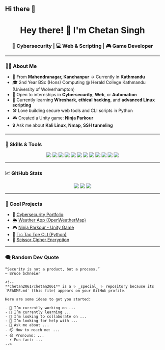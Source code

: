 ## Hi there 👋
<h1 align="center">Hey there! 👋 I'm Chetan Singh</h1>
<h3 align="center">🚀 Cybersecurity | 💻 Web & Scripting | 🎮 Game Developer</h3>

---

### 👨‍💻 About Me

- 📍 From **Mahendranagar, Kanchanpur** → Currently in **Kathmandu**
- 🎓 2nd Year BSc (Hons) Computing @ Herald College Kathmandu (University of Wolverhampton)
- 💼 Open to internships in **Cybersecurity**, **Web**, or **Automation**
- 🧠 Currently learning **Wireshark**, **ethical hacking**, and **advanced Linux scripting**
- 🛠️ Love building secure web tools and CLI scripts in Python
- 🎮 Created a Unity game: **Ninja Parkour**
- 🔒 Ask me about **Kali Linux**, **Nmap**, **SSH tunneling**

---

### 🔧 Skills & Tools

<div align="center">
  <img src="https://img.shields.io/badge/HTML-E34F26?style=flat-square&logo=html5&logoColor=white"/>
  <img src="https://img.shields.io/badge/CSS-1572B6?style=flat-square&logo=css3&logoColor=white"/>
  <img src="https://img.shields.io/badge/JavaScript-F7DF1E?style=flat-square&logo=javascript&logoColor=black"/>
  <img src="https://img.shields.io/badge/Python-3776AB?style=flat-square&logo=python&logoColor=white"/>
  <img src="https://img.shields.io/badge/PHP-777BB4?style=flat-square&logo=php&logoColor=white"/>
  <img src="https://img.shields.io/badge/C%23-239120?style=flat-square&logo=c-sharp&logoColor=white"/>
  <img src="https://img.shields.io/badge/Unity-000000?style=flat-square&logo=unity&logoColor=white"/>
  <img src="https://img.shields.io/badge/Linux-FCC624?style=flat-square&logo=linux&logoColor=black"/>
  <img src="https://img.shields.io/badge/Bash-121011?style=flat-square&logo=gnu-bash&logoColor=white"/>
  <img src="https://img.shields.io/badge/Nmap-000000?style=flat-square&logo=nmap&logoColor=white"/>
  <img src="https://img.shields.io/badge/Git-F05032?style=flat-square&logo=git&logoColor=white"/>
  <img src="https://img.shields.io/badge/GitHub-181717?style=flat-square&logo=github&logoColor=white"/>
</div>

---

### 📈 GitHub Stats

<p align="center">
  <img src="https://github-readme-streak-stats.herokuapp.com/?user=chetan2061&theme=tokyonight" />
  <img src="https://github-readme-stats.vercel.app/api?username=chetan2061&show_icons=true&theme=radical" />
  <img src="https://github-readme-stats.vercel.app/api/top-langs/?username=chetan2061&layout=compact&theme=tokyonight" />
</p>

---

### 🧠 Cool Projects
- 🧰 [Cybersecurity Portfolio](https://github.com/chetan2061/cybersecurity-portfolio)
- 🌦️ [Weather App (OpenWeatherMap)](https://github.com/chetan2061/weather-app-php)
- 🎮 [Ninja Parkour - Unity Game](https://github.com/chetan2061/ninja-parkour)
- 🎲 [Tic Tac Toe CLI (Python)](https://github.com/chetan2061/tic-tac-toe-python)
- 🔐 [Scissor Cipher Encryption](https://github.com/chetan2061/scissor-cipher)

---

### 🗨️ Random Dev Quote
```text
“Security is not a product, but a process.”  
— Bruce Schneier

<!--
**chetan2061/chetan2061** is a ✨ _special_ ✨ repository because its `README.md` (this file) appears on your GitHub profile.

Here are some ideas to get you started:

- 🔭 I’m currently working on ...
- 🌱 I’m currently learning ...
- 👯 I’m looking to collaborate on ...
- 🤔 I’m looking for help with ...
- 💬 Ask me about ...
- 📫 How to reach me: ...
- 😄 Pronouns: ...
- ⚡ Fun fact: ...
-->
